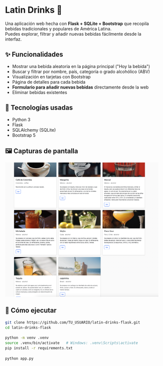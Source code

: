 # Latin Drinks 🍹

Una aplicación web hecha con **Flask + SQLite + Bootstrap** que recopila bebidas tradicionales y populares de América Latina.  
Puedes explorar, filtrar y añadir nuevas bebidas fácilmente desde la interfaz.

## ✨ Funcionalidades
- Mostrar una bebida aleatoria en la página principal ("Hoy la bebida")
- Buscar y filtrar por nombre, país, categoría o grado alcohólico (ABV)
- Visualización en tarjetas con Bootstrap
- Página de detalles para cada bebida
- **Formulario para añadir nuevas bebidas** directamente desde la web
- Eliminar bebidas existentes

## 📂 Tecnologías usadas
- Python 3
- Flask
- SQLAlchemy (SQLite)
- Bootstrap 5

## 🖼️ Capturas de pantalla
![Pantalla principal](latin.png)




## 🚀 Cómo ejecutar
```bash
git clone https://github.com/TU_USUARIO/latin-drinks-flask.git
cd latin-drinks-flask

python -m venv .venv
source .venv/bin/activate   # Windows: .venv\Scripts\activate
pip install -r requirements.txt

python app.py










